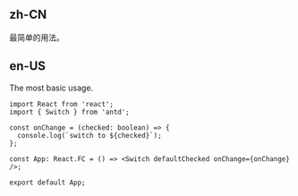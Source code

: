 ## zh-CN

最简单的用法。

## en-US

The most basic usage.
```tsx
import React from 'react';
import { Switch } from 'antd';

const onChange = (checked: boolean) => {
  console.log(`switch to ${checked}`);
};

const App: React.FC = () => <Switch defaultChecked onChange={onChange} />;

export default App;
```
